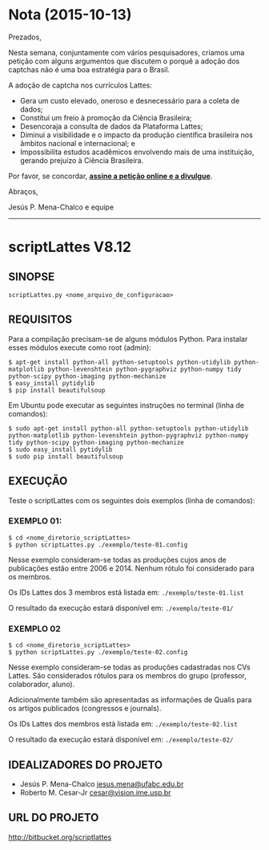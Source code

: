 # Nota (2015-10-13)

Prezados,

Nesta semana, conjuntamente com vários pesquisadores, criamos uma petição com alguns argumentos que discutem o porquê a adoção dos captchas não é uma boa estratégia para o Brasil.

A adoção de captcha nos currículos Lattes:

- Gera um custo elevado, oneroso e desnecessário para a coleta de dados;
- Constitui um freio à promoção da Ciência Brasileira;
- Desencoraja a consulta de dados da Plataforma Lattes;
- Diminui a visibilidade e o impacto da produção científica brasileira nos âmbitos nacional e internacional; e
- Impossibilita estudos acadêmicos envolvendo mais de uma instituição, gerando prejuízo à Ciência Brasileira.

Por favor, se concordar, **[assine a petição online e a divulgue](https://www.change.org/p/presid%C3%AAncia-do-cnpq-conselho-nacional-de-desenvolvimento-cient%C3%ADfico-e-tecnol%C3%B3gico-cnpq-peti%C3%A7%C3%A3o-para-a-retirada-dos-captchas-dos-curr%C3%ADculos-da-plataforma-lattes)**.

Abraços,

Jesús P. Mena-Chalco e equipe


---

# scriptLattes V8.12

## SINOPSE

`scriptLattes.py <nome_arquivo_de_configuracao>`


## REQUISITOS

Para a compilação precisam-se de alguns módulos Python. Para instalar esses módulos execute como root (admin):
```
$ apt-get install python-all python-setuptools python-utidylib python-matplotlib python-levenshtein python-pygraphviz python-numpy tidy python-scipy python-imaging python-mechanize
$ easy_install pytidylib
$ pip install beautifulsoup
```	

Em Ubuntu pode executar as seguintes instruções no terminal (linha de comandos):
```
$ sudo apt-get install python-all python-setuptools python-utidylib python-matplotlib python-levenshtein python-pygraphviz python-numpy tidy python-scipy python-imaging python-mechanize
$ sudo easy_install pytidylib
$ sudo pip install beautifulsoup
```

## EXECUÇÃO

Teste o scriptLattes com os seguintes dois exemplos (linha de comandos):

### EXEMPLO 01:

```
$ cd <nome_diretorio_scriptLattes>
$ python scriptLattes.py ./exemplo/teste-01.config
```

Nesse exemplo consideram-se todas as produções cujos anos de publicações estão entre 2006 e 2014. Nenhum rótulo foi considerado para os membros. 
	
Os IDs Lattes dos 3 membros está listada em: `./exemplo/teste-01.list`

O resultado da execução estará disponível em: `./exemplo/teste-01/`

### EXEMPLO 02

```
$ cd <nome_diretorio_scriptLattes>
$ python scriptLattes.py ./exemplo/teste-02.config
```

Nesse exemplo consideram-se todas as produções cadastradas nos CVs Lattes. São considerados rótulos para os membros do grupo (professor, colaborador, aluno).

Adicionalmente também são apresentadas as informações de Qualis para os artigos publicados (congressos e journals).

Os IDs Lattes dos membros está listada em: `./exemplo/teste-02.list`

O resultado da execução estará disponível em: `./exemplo/teste-02/`


## IDEALIZADORES DO PROJETO

* Jesús P. Mena-Chalco <jesus.mena@ufabc.edu.br>
* Roberto M. Cesar-Jr <cesar@vision.ime.usp.br>

## URL DO PROJETO

http://bitbucket.org/scriptlattes